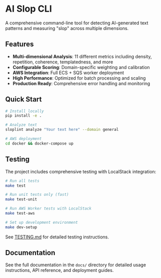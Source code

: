 # AI Slop CLI

A comprehensive command-line tool for detecting AI-generated text patterns and measuring "slop" across multiple dimensions.

## Features

- **Multi-dimensional Analysis**: 11 different metrics including density, repetition, coherence, templatedness, and more
- **Configurable Scoring**: Domain-specific weighting and calibration
- **AWS Integration**: Full ECS + SQS worker deployment
- **High Performance**: Optimized for batch processing and scaling
- **Production Ready**: Comprehensive error handling and monitoring

## Quick Start

```bash
# Install locally
pip install -e .

# Analyze text
sloplint analyze "Your text here" --domain general

# AWS deployment
cd docker && docker-compose up
```

## Testing

The project includes comprehensive testing with LocalStack integration:

```bash
# Run all tests
make test

# Run unit tests only (fast)
make test-unit

# Run AWS Worker tests with LocalStack
make test-aws

# Set up development environment
make dev-setup
```

See [TESTING.md](TESTING.md) for detailed testing instructions.

## Documentation

See the full documentation in the `docs/` directory for detailed usage instructions, API reference, and deployment guides.
